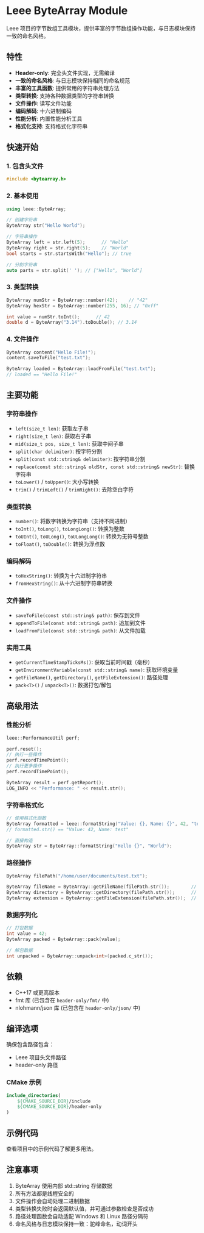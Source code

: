 # Leee ByteArray Module

Leee 项目的字节数组工具模块，提供丰富的字节数组操作功能，与日志模块保持一致的命名风格。

## 特性

- **Header-only**: 完全头文件实现，无需编译
- **一致的命名风格**: 与日志模块保持相同的命名规范
- **丰富的工具函数**: 提供常用的字符串处理方法
- **类型转换**: 支持各种数据类型的字符串转换
- **文件操作**: 读写文件功能
- **编码解码**: 十六进制编码
- **性能分析**: 内置性能分析工具
- **格式化支持**: 支持格式化字符串

## 快速开始

### 1. 包含头文件

```cpp
#include <bytearray.h>
```

### 2. 基本使用

```cpp
using leee::ByteArray;

// 创建字符串
ByteArray str("Hello World");

// 字符串操作
ByteArray left = str.left(5);      // "Hello"
ByteArray right = str.right(5);    // "World"
bool starts = str.startsWith("Hello"); // true

// 分割字符串
auto parts = str.split(' '); // ["Hello", "World"]
```

### 3. 类型转换

```cpp
ByteArray numStr = ByteArray::number(42);    // "42"
ByteArray hexStr = ByteArray::number(255, 16); // "0xff"

int value = numStr.toInt();      // 42
double d = ByteArray("3.14").toDouble(); // 3.14
```

### 4. 文件操作

```cpp
ByteArray content("Hello File!");
content.saveToFile("test.txt");

ByteArray loaded = ByteArray::loadFromFile("test.txt");
// loaded == "Hello File!"
```

## 主要功能

### 字符串操作

- `left(size_t len)`: 获取左子串
- `right(size_t len)`: 获取右子串
- `mid(size_t pos, size_t len)`: 获取中间子串
- `split(char delimiter)`: 按字符分割
- `split(const std::string& delimiter)`: 按字符串分割
- `replace(const std::string& oldStr, const std::string& newStr)`: 替换字符串
- `toLower()` / `toUpper()`: 大小写转换
- `trim()` / `trimLeft()` / `trimRight()`: 去除空白字符

### 类型转换

- `number()`: 将数字转换为字符串（支持不同进制）
- `toInt()`, `toLong()`, `toLongLong()`: 转换为整数
- `toUInt()`, `toULong()`, `toULongLong()`: 转换为无符号整数
- `toFloat()`, `toDouble()`: 转换为浮点数

### 编码解码

- `toHexString()`: 转换为十六进制字符串
- `fromHexString()`: 从十六进制字符串转换

### 文件操作

- `saveToFile(const std::string& path)`: 保存到文件
- `appendToFile(const std::string& path)`: 追加到文件
- `loadFromFile(const std::string& path)`: 从文件加载

### 实用工具

- `getCurrentTimeStampTicksMs()`: 获取当前时间戳（毫秒）
- `getEnvironmentVariable(const std::string& name)`: 获取环境变量
- `getFileName()`, `getDirectory()`, `getFileExtension()`: 路径处理
- `pack<T>()` / `unpack<T>()`: 数据打包/解包

## 高级用法

### 性能分析

```cpp
leee::PerformanceUtil perf;

perf.reset();
// 执行一些操作
perf.recordTimePoint();
// 执行更多操作
perf.recordTimePoint();

ByteArray result = perf.getReport();
LOG_INFO << "Performance: " << result.str();
```

### 字符串格式化

```cpp
// 使用格式化函数
ByteArray formatted = leee::formatString("Value: {}, Name: {}", 42, "test");
// formatted.str() == "Value: 42, Name: test"

// 直接构造
ByteArray str = ByteArray::formatString("Hello {}", "World");
```

### 路径操作

```cpp
ByteArray filePath("/home/user/documents/test.txt");

ByteArray fileName = ByteArray::getFileName(filePath.str());        // "test.txt"
ByteArray directory = ByteArray::getDirectory(filePath.str());      // "/home/user/documents/"
ByteArray extension = ByteArray::getFileExtension(filePath.str());  // ".txt"
```

### 数据序列化

```cpp
// 打包数据
int value = 42;
ByteArray packed = ByteArray::pack(value);

// 解包数据
int unpacked = ByteArray::unpack<int>(packed.c_str());
```

## 依赖

- C++17 或更高版本
- fmt 库 (已包含在 `header-only/fmt/` 中)
- nlohmann/json 库 (已包含在 `header-only/json/` 中)

## 编译选项

确保包含路径包含：
- Leee 项目头文件路径
- header-only 路径

### CMake 示例

```cmake
include_directories(
    ${CMAKE_SOURCE_DIR}/include
    ${CMAKE_SOURCE_DIR}/header-only
)
```

## 示例代码

查看项目中的示例代码了解更多用法。

## 注意事项

1. ByteArray 使用内部 std::string 存储数据
2. 所有方法都是线程安全的
3. 文件操作会自动处理二进制数据
4. 类型转换失败时会返回默认值，并可通过参数检查是否成功
5. 路径处理函数会自动适配 Windows 和 Linux 路径分隔符
6. 命名风格与日志模块保持一致：驼峰命名，动词开头